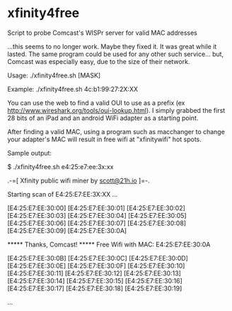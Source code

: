 xfinity4free
============

Script to probe Comcast's WISPr server for valid MAC addresses

...this seems to no longer work.  Maybe they fixed it.  It was great while it lasted.  The same program could be used for any other such service... but, Comcast was especially easy, due to the size of their network.


Usage:
 ./xfinity4free.sh [MASK]

Example:
 ./xfinity4free.sh 4c:b1:99:27:2X:XX


You can use the web to find a valid OUI to use as a prefix (ex http://www.wireshark.org/tools/oui-lookup.html).  I simply grabbed the first 28 bits of an iPad and an android WiFi adapter as a starting point.  

After finding a valid MAC, using a program such as macchanger to change your adapter's MAC will result in free wifi at "xfinitywifi" hot spots.


Sample output:

$ ./xfinity4free.sh e4:25:e7:ee:3x:xx

.-=[ Xfinity public wifi miner by scott@21h.io ]=-.

Starting scan of E4:25:E7:EE:3X:XX ...

[E4:25:E7:EE:30:00] [E4:25:E7:EE:30:01] [E4:25:E7:EE:30:02] [E4:25:E7:EE:30:03] [E4:25:E7:EE:30:04] [E4:25:E7:EE:30:05] [E4:25:E7:EE:30:06] [E4:25:E7:EE:30:07] [E4:25:E7:EE:30:08] [E4:25:E7:EE:30:09] [E4:25:E7:EE:30:0A] 

***** Thanks, Comcast!    *****
      Free Wifi with MAC: 
      E4:25:E7:EE:30:0A 

[E4:25:E7:EE:30:0B] [E4:25:E7:EE:30:0C] [E4:25:E7:EE:30:0D] [E4:25:E7:EE:30:0E] [E4:25:E7:EE:30:0F] [E4:25:E7:EE:30:10] [E4:25:E7:EE:30:11] [E4:25:E7:EE:30:12] [E4:25:E7:EE:30:13] [E4:25:E7:EE:30:14] [E4:25:E7:EE:30:15] [E4:25:E7:EE:30:16] [E4:25:E7:EE:30:17] [E4:25:E7:EE:30:18] [E4:25:E7:EE:30:19]

...


